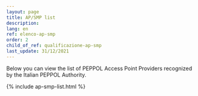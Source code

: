 ```yaml
---
layout: page
title: AP/SMP list
description:
lang: en
ref: elenco-ap-smp
order: 2
child_of_ref: qualificazione-ap-smp
last_update: 31/12/2021
---
```


Below you can view the list of PEPPOL Access Point Providers recognized by the Italian PEPPOL Authority.

{% include ap-smp-list.html %}
